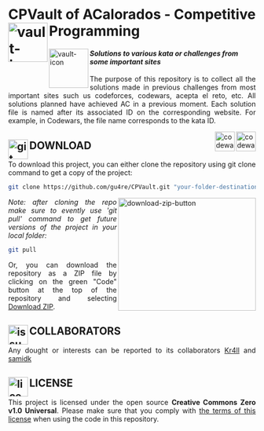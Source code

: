 # CPVault of ACalorados - Competitive Programming <img src="https://static.wikia.nocookie.net/minecraft_gamepedia/images/4/46/Minecart_with_Chest_BE3.png/revision/latest?cb=20201124193416" alt="vault-icon" width="80" height="80" align="left"/>
<img src="https://imgur.com/4K9wWz4.png" alt="vault-icon" width="80" height="80" align="left"/>

#### *Solutions to various kata or challenges from some important sites*

<p align="justify">The purpose of this repository is to collect all the solutions made in previous challenges from most important sites such us codeforces, codewars, acepta el reto, etc. All solutions planned have achieved AC in a previous moment. Each solution file is named after its associated ID on the corresponding website. For example, in Codewars, the file name corresponds to the kata ID.</p>

<img src="https://docs.codewars.com/logo.svg" alt="codewars-icon" width="40" height="40" align="right"/>
<img src="https://play-lh.googleusercontent.com/-9azrA7GgyNpNVfHRI5xLhRyy4OuqevecUAjUFFfpJccTGHkdd4oXYfw11Z5-jxlDRM" alt="codewars-icon" width="40" height="40" align="right"/>

## DOWNLOAD <img src="https://gitforwindows.org/img/gwindows_logo.png" alt="git-icon" width="40" height="40" align="left"/>

<p align="justify">To download this project, you can either clone the repository using git clone command to get a copy of the project:</p>

```bash
git clone https://github.com/gu4re/CPVault.git "your-folder-destination"
```` 

<img src="https://imgur.com/5lNegb4.png" align="right" alt="download-zip-button" width="280" height="230"/>
<p align="justify"><i>Note: after cloning the repo make sure to evently use 'git pull' command to get future versions of the project in your local folder:</i></p>

```bash
git pull
````

<p align="justify">Or, you can download the repository as a ZIP file by clicking on the green "Code" button at the top of the repository and selecting <a href="https://github.com/gu4re/CPVault/archive/refs/heads/main.zip">Download ZIP</a>.</p>

## COLLABORATORS <img src="https://www.clker.com/cliparts/9/1/4/0/11954322131712176739question_mark_naught101_02.svg.hi.png" alt="issues-icon" width="40" height="40" align="left"/>

<p align="justify">Any dought or interests can be reported to its collaborators <a href="https://github.com/Kr4ll">Kr4ll<a> and <a href="https://github.com/samidhdk">samidk<a></p>

## LICENSE <img src="https://www.logomed-gabinet.pl/wp-content/uploads/2021/06/license-icon-2793454.png" alt="license-icon" width="40" height="40" align="left"/>

<p align="justify">This project is licensed under the open source <b>Creative Commons Zero v1.0 Universal</b>. Please make sure that you comply with <a href="https://github.com/gu4re/CPVault/blob/main/LICENSE">the terms of this license<a> when using the code in this repository.</p>
